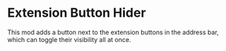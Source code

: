 Extension Button Hider
===================
This mod adds a button next to the extension buttons in the address bar, which can toggle their visibility all at once.
